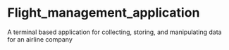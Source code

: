 # Flight_management_application
A terminal based application for collecting, storing, and manipulating data for an airline company
